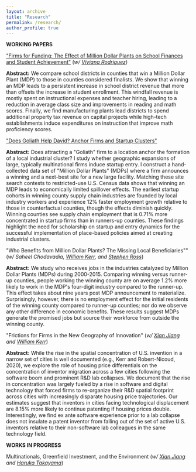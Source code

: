 ```yaml
---
layout: archive
title: "Research"
permalink: /research/
author_profile: true
---
```


**WORKING PAPERS**

["Firms for Funding: The Effect of Million Dollar Plants on School Finances and Student Achievement"](https://papers.ssrn.com/sol3/papers.cfm?abstract_id=4945702) (*w/ [Viviana Rodriguez](https://www.vivianarodriguez.com/)*)

**Abstract:** We compare school districts in counties that win a Million Dollar Plant (MDP) to those in counties considered finalists. We show that winning an MDP leads to a persistent increase in school district revenue that more than offsets the increase in student enrollment. This windfall revenue is mostly spent on instructional expenses and teacher hiring, leading to a reduction in average class size and improvements in reading and math scores. Finally, we find manufacturing plants lead districts to spend additional property tax revenue on capital projects while high-tech establishments induce expenditures on instruction that improve math proficiency scores.

["Does Goliath Help David? Anchor Firms and Startup Clusters"](https://papers.ssrn.com/sol3/papers.cfm?abstract_id=3616337)

**Abstract:** Does attracting a "Goliath" firm to a location anchor the formation of a local industrial cluster? I study whether geographic expansions of large, typically multinational firms induce startup entry. I construct a hand-collected data set of "Million Dollar Plants" (MDPs) where a firm announces a winning and a next-best site for a new large facility. Matching these site search contests to restricted-use U.S. Census data  shows that winning an MDP leads to economically limited spillover effects. The earliest startup cohorts in winning county supply chain industries are founded by local industry workers and experience 12% faster employment growth relative to those in counterfactual counties, though the effects diminish quickly. Winning counties see supply chain employment that is 0.71% more concentrated in startup firms than in runners-up counties. These findings highlight the need for scholarship on startup and entry dynamics for the successful implementation of place-based policies aimed at creating industrial clusters.

"Who Benefits from Million Dollar Plants? The Missing Local Beneficiaries"" (*w/ Saheel Chodavadia, [William Kerr](https://www.hbs.edu/faculty/Pages/profile.aspx?facId=337265), and [Stephen Ross](https://econ.uconn.edu/ross/)*)

**Abstract:** We study who receives jobs in the industries catalyzed by Million Dollar Plants (MDPs) during 2000-2015. Comparing winning versus runner-up counties, people working the winning county are on average 1.2% more likely to work in the MDP's four-digit industry compared to the runner-up. This effect takes about nine years post MDP announcement to materialize. Surprisingly, however, there is no employment effect for the initial residents of the winning county compared to runner-up counties; nor do we observe any other difference in economic benefits. These results suggest MDPs generate the promised jobs but source their workforce from outside the winning county.

"Frictions for Firms in the New Geography of Innovation" (*w/ [Xian Jiang](https://www.xian-jiang.com/) and [William Kerr](https://www.hbs.edu/faculty/Pages/profile.aspx?facId=337265)*)

**Abstract:** While the rise in the spatial concentration of U.S. invention in a narrow set of cities is well documented (e.g., Kerr and Robert-Nicoud, 2020), we explore the role of housing price differentials on the concentration of inventor migration across a few cities following the software boom and prominent R&D lab collapses. We document that the rise in concentration was largely fueled by a rise in software and digital technology that forced firms to re-organize their R&D spatial footprint across cities with increasingly disparate housing price trajectories. Our estimates suggest
that inventors in cities facing technological displacement are 8.15% more likely to continue patenting if housing prices double. Interestingly, we find ex ante software experience prior to a lab collapse does not insulate a patent inventor from falling out of the set of active U.S. inventors relative to their non-software lab colleagues in the same technology field.

**WORKS IN PROGRESS** 

Multinationals, Greenfield Investment, and the Environment (*w/ [Xian Jiang](https://www.xian-jiang.com/) and [Haruka Takayama](https://sites.google.com/virginia.edu/haruka-takayama/home)*)

